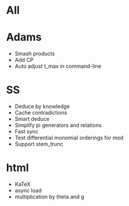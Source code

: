 # All

# Adams
* Smash products
* Add CP
* Auto adjust t_max in command-line

# SS
* Deduce by knowledge
* Cache contradictions
* Smart deduce
* Simplify pi generators and relations
* Fast sync
* Test differential monomial orderings for mod
* Support stem_trunc

# html
* KaTeX
* async load
* multiplication by theta and g
